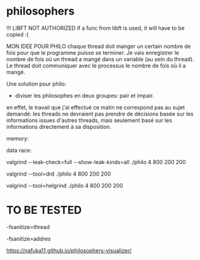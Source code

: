 # philosophers

!!! LIBFT NOT AUTHORIZED
if a func from libft is used, it will have to be copied :(
	
MON IDEE POUR PHILO
chaque thread doit manger un certain nombre de fois pour que le programme puisse se terminer. Je vais enregistrer le nombre de fois où un thread a mangé dans un variable (au sein du thread). Le thread doit communiquer avec le processus le nombre de fois où il a mangé.

Une solution pour philo:
- diviser les philosophes en deux groupes: pair et impair.

en effet, le travail que j'ai effectué ce matin ne correspond pas au sujet demandé: les threads ne devraient pas prendre de décisions basée sur les informations issues d'autres threads, mais seulement basé sur les informations directement à sa disposition.

memory:

data race:



valgrind --leak-check=full --show-leak-kinds=all ./philo 4 800 200 200

valgrind --tool=drd ./philo 4 800 200 200

valgrind --tool=helgrind ./philo 4 800 200 200
# TO BE TESTED

-fsanitize=thread

-fsanitize=addres

https://nafuka11.github.io/philosophers-visualizer/